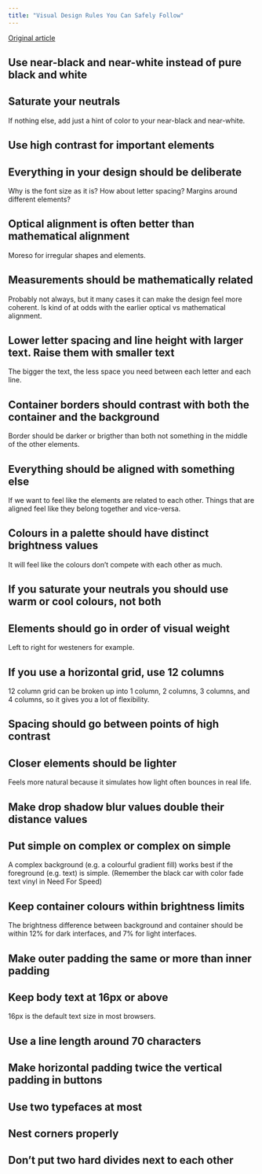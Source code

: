 ```yaml
---
title: "Visual Design Rules You Can Safely Follow"
---
```


[Original article](https://anthonyhobday.com/sideprojects/saferules/)

## Use near-black and near-white instead of pure black and white

## Saturate your neutrals 
If nothing else, add just a hint of color to your near-black and near-white.

## Use high contrast for important elements

## Everything in your design should be deliberate
Why is the font size as it is? How about letter spacing? Margins around different elements?

## Optical alignment is often better than mathematical alignment
Moreso for irregular shapes and elements.

## Measurements should be mathematically related
Probably not always, but it many cases it can make the design feel more coherent. Is kind of at odds with the earlier optical vs mathematical alignment.

## Lower letter spacing and line height with larger text. Raise them with smaller text
The bigger the text, the less space you need between each letter and each line.

## Container borders should contrast with both the container and the background
Border should be darker or brigther than both not something in the middle of the other elements.

## Everything should be aligned with something else
If we want to feel like the elements are related to each other. Things that are aligned feel like they belong together and vice-versa.

## Colours in a palette should have distinct brightness values
It will feel like the colours don’t compete with each other as much.

## If you saturate your neutrals you should use warm or cool colours, not both

## Elements should go in order of visual weight
Left to right for westeners for example.

## If you use a horizontal grid, use 12 columns
12 column grid can be broken up into 1 column, 2 columns, 3 columns, and 4 columns, so it gives you a lot of flexibility.

## Spacing should go between points of high contrast

## Closer elements should be lighter
Feels more natural because it simulates how light often bounces in real life.

## Make drop shadow blur values double their distance values

## Put simple on complex or complex on simple
A complex background (e.g. a colourful gradient fill) works best if the foreground (e.g. text) is simple. (Remember the black car with color fade text vinyl in Need For Speed)

## Keep container colours within brightness limits
The brightness difference between background and container should be within 12% for dark interfaces, and 7% for light interfaces.

## Make outer padding the same or more than inner padding

## Keep body text at 16px or above
16px is the default text size in most browsers.

## Use a line length around 70 characters

## Make horizontal padding twice the vertical padding in buttons

## Use two typefaces at most

## Nest corners properly

## Don’t put two hard divides next to each other

